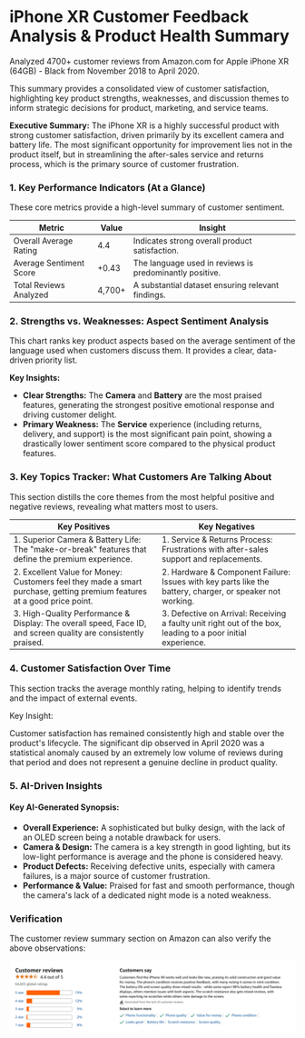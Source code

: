 # iPhone XR Customer Feedback Analysis & Product Health Summary

Analyzed 4700+ customer reviews from Amazon.com for Apple iPhone XR (64GB) - Black from November 2018 to April 2020.

This summary provides a consolidated view of customer satisfaction, highlighting key product strengths, weaknesses, and discussion themes to inform strategic decisions for product, marketing, and service teams.

**Executive Summary:** The iPhone XR is a highly successful product with strong customer satisfaction, driven primarily by its excellent camera and battery life. The most significant opportunity for improvement lies not in the product itself, but in streamlining the after-sales service and returns process, which is the primary source of customer frustration.

### 1\. Key Performance Indicators (At a Glance)

These core metrics provide a high-level summary of customer sentiment.

| Metric | Value | Insight |
| --- | --- | --- |
| Overall Average Rating |4.4| Indicates strong overall product satisfaction. |
| Average Sentiment Score |+0.43| The language used in reviews is predominantly positive. |
| Total Reviews Analyzed |4,700+| A substantial dataset ensuring relevant findings. |

### 2\. Strengths vs. Weaknesses: Aspect Sentiment Analysis

This chart ranks key product aspects based on the average sentiment of the language used when customers discuss them. It provides a clear, data-driven priority list.

**Key Insights:**

*   **Clear Strengths:** The **Camera** and **Battery** are the most praised features, generating the strongest positive emotional response and driving customer delight.
*   **Primary Weakness:** The **Service** experience (including returns, delivery, and support) is the most significant pain point, showing a drastically lower sentiment score compared to the physical product features.

### 3\. Key Topics Tracker: What Customers Are Talking About

This section distills the core themes from the most helpful positive and negative reviews, revealing what matters most to users.

| Key Positives | Key Negatives |
| --- | --- |
| 1. Superior Camera & Battery Life: The "make-or-break" features that define the premium experience. | 1. Service & Returns Process: Frustrations with after-sales support and replacements. |
| 2. Excellent Value for Money: Customers feel they made a smart purchase, getting premium features at a good price point. | 2. Hardware & Component Failure: Issues with key parts like the battery, charger, or speaker not working. |
| 3. High-Quality Performance & Display: The overall speed, Face ID, and screen quality are consistently praised. | 3. Defective on Arrival: Receiving a faulty unit right out of the box, leading to a poor initial experience. |

### 4\. Customer Satisfaction Over Time

This section tracks the average monthly rating, helping to identify trends and the impact of external events.

Key Insight:

Customer satisfaction has remained consistently high and stable over the product's lifecycle. The significant dip observed in April 2020 was a statistical anomaly caused by an extremely low volume of reviews during that period and does not represent a genuine decline in product quality.

### 5\. AI-Driven Insights

#### Key AI-Generated Synopsis:

*   **Overall Experience:** A sophisticated but bulky design, with the lack of an OLED screen being a notable drawback for users.
*   **Camera & Design:** The camera is a key strength in good lighting, but its low-light performance is average and the phone is considered heavy.
*   **Product Defects:** Receiving defective units, especially with camera failures, is a major source of customer frustration.
*   **Performance & Value:** Praised for fast and smooth performance, though the camera's lack of a dedicated night mode is a noted weakness.

### Verification

The customer review summary section on Amazon can also verify the above observations:

![Alt Text](./verification_amazon.png)
